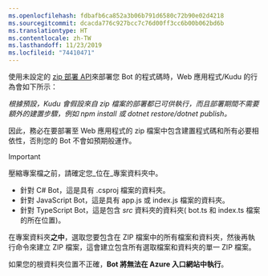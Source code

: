 ```yaml
---
ms.openlocfilehash: fdbafb6ca852a3b06b791d6580c72b90e02d4218
ms.sourcegitcommit: dcacda776c927bcc7c76d00ff3cc6b00b062bd6b
ms.translationtype: HT
ms.contentlocale: zh-TW
ms.lasthandoff: 11/23/2019
ms.locfileid: "74410471"
---
```

使用未設定的 [zip 部署 API](https://github.com/projectkudu/kudu/wiki/Deploying-from-a-zip-file-or-url)來部署您 Bot 的程式碼時，Web 應用程式/Kudu 的行為會如下所示：

_根據預設，Kudu 會假設來自 zip 檔案的部署都已可供執行，而且部署期間不需要額外的建置步驟，例如 npm install 或 dotnet restore/dotnet publish。_

因此，務必在要部署至 Web 應用程式的 zip 檔案中包含建置程式碼和所有必要相依性，否則您的 Bot 不會如預期般運作。

> [!IMPORTANT]
> 壓縮專案檔之前，請確定您_位在_專案資料夾中。 
> - 針對 C# Bot，這是具有 .csproj 檔案的資料夾。 
> - 針對 JavaScript Bot，這是具有 app.js 或 index.js 檔案的資料夾。 
> - 針對 TypeScript Bot，這是包含 _src_ 資料夾的資料夾( bot.ts 和 index.ts 檔案的所在位置)。 
>
>在專案資料夾**之中**，選取您要包含在 ZIP 檔案中的所有檔案和資料夾，然後再執行命令來建立 ZIP 檔案，這會建立包含所有選取檔案和資料夾的單一 ZIP 檔案。
>
> 如果您的根資料夾位置不正確，**Bot 將無法在 Azure 入口網站中執行**。
